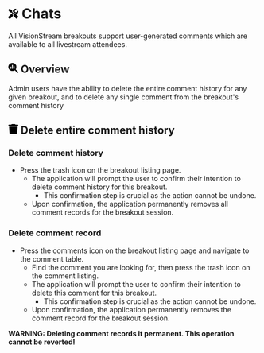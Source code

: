 # <img src="https://raw.githubusercontent.com/vishaldhole173/pro-stream-documentation/main/fontawesome/svgs/solid/screwdriver-wrench.svg" width="20" height="20"> Chats

All VisionStream breakouts support user-generated comments which are available to all livestream attendees.

## <img src="https://raw.githubusercontent.com/vishaldhole173/pro-stream-documentation/main/fontawesome/svgs/solid/magnifying-glass-chart.svg" width="20" height="20"> Overview

Admin users have the ability to delete the entire comment history for any given breakout, and to delete any single comment from the breakout's comment history

## <img src="https://raw.githubusercontent.com/vishaldhole173/pro-stream-documentation/main/fontawesome/svgs/solid/trash.svg" width="20" height="20"> Delete entire comment history

### Delete comment history
* Press the trash icon on the breakout listing page.
  - The application will prompt the user to confirm their intention to delete comment history for this breakout.
    - This confirmation step is crucial as the action cannot be undone.
  - Upon confirmation, the application permanently removes all comment records for the breakout session.

### Delete comment record
* Press the comments icon on the breakout listing page and navigate to the comment table.
  - Find the comment you are looking for, then press the trash icon on the comment listing.
  - The application will prompt the user to confirm their intention to delete this comment for this breakout.
    - This confirmation step is crucial as the action cannot be undone.
  - Upon confirmation, the application permanently removes the comment record for the breakout session.

**WARNING: Deleting comment records it permanent. This operation cannot be reverted!**

